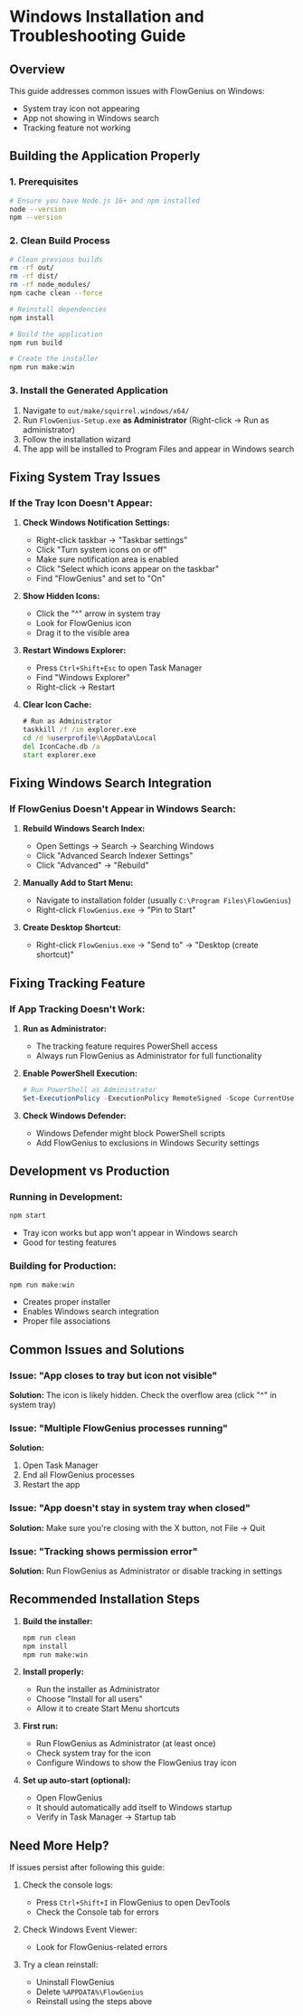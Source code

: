 # Windows Installation and Troubleshooting Guide

## Overview
This guide addresses common issues with FlowGenius on Windows:
- System tray icon not appearing
- App not showing in Windows search
- Tracking feature not working

## Building the Application Properly

### 1. Prerequisites
```bash
# Ensure you have Node.js 16+ and npm installed
node --version
npm --version
```

### 2. Clean Build Process
```bash
# Clean previous builds
rm -rf out/
rm -rf dist/
rm -rf node_modules/
npm cache clean --force

# Reinstall dependencies
npm install

# Build the application
npm run build

# Create the installer
npm run make:win
```

### 3. Install the Generated Application

1. Navigate to `out/make/squirrel.windows/x64/`
2. Run `FlowGenius-Setup.exe` **as Administrator** (Right-click → Run as administrator)
3. Follow the installation wizard
4. The app will be installed to Program Files and appear in Windows search

## Fixing System Tray Issues

### If the Tray Icon Doesn't Appear:

1. **Check Windows Notification Settings:**
   - Right-click taskbar → "Taskbar settings"
   - Click "Turn system icons on or off"
   - Make sure notification area is enabled
   - Click "Select which icons appear on the taskbar"
   - Find "FlowGenius" and set to "On"

2. **Show Hidden Icons:**
   - Click the "^" arrow in system tray
   - Look for FlowGenius icon
   - Drag it to the visible area

3. **Restart Windows Explorer:**
   - Press `Ctrl+Shift+Esc` to open Task Manager
   - Find "Windows Explorer"
   - Right-click → Restart

4. **Clear Icon Cache:**
   ```cmd
   # Run as Administrator
   taskkill /f /im explorer.exe
   cd /d %userprofile%\AppData\Local
   del IconCache.db /a
   start explorer.exe
   ```

## Fixing Windows Search Integration

### If FlowGenius Doesn't Appear in Windows Search:

1. **Rebuild Windows Search Index:**
   - Open Settings → Search → Searching Windows
   - Click "Advanced Search Indexer Settings"
   - Click "Advanced" → "Rebuild"

2. **Manually Add to Start Menu:**
   - Navigate to installation folder (usually `C:\Program Files\FlowGenius`)
   - Right-click `FlowGenius.exe` → "Pin to Start"

3. **Create Desktop Shortcut:**
   - Right-click `FlowGenius.exe` → "Send to" → "Desktop (create shortcut)"

## Fixing Tracking Feature

### If App Tracking Doesn't Work:

1. **Run as Administrator:**
   - The tracking feature requires PowerShell access
   - Always run FlowGenius as Administrator for full functionality

2. **Enable PowerShell Execution:**
   ```powershell
   # Run PowerShell as Administrator
   Set-ExecutionPolicy -ExecutionPolicy RemoteSigned -Scope CurrentUser
   ```

3. **Check Windows Defender:**
   - Windows Defender might block PowerShell scripts
   - Add FlowGenius to exclusions in Windows Security settings

## Development vs Production

### Running in Development:
```bash
npm start
```
- Tray icon works but app won't appear in Windows search
- Good for testing features

### Building for Production:
```bash
npm run make:win
```
- Creates proper installer
- Enables Windows search integration
- Proper file associations

## Common Issues and Solutions

### Issue: "App closes to tray but icon not visible"
**Solution:** The icon is likely hidden. Check the overflow area (click "^" in system tray)

### Issue: "Multiple FlowGenius processes running"
**Solution:** 
1. Open Task Manager
2. End all FlowGenius processes
3. Restart the app

### Issue: "App doesn't stay in system tray when closed"
**Solution:** Make sure you're closing with the X button, not File → Quit

### Issue: "Tracking shows permission error"
**Solution:** Run FlowGenius as Administrator or disable tracking in settings

## Recommended Installation Steps

1. **Build the installer:**
   ```bash
   npm run clean
   npm install
   npm run make:win
   ```

2. **Install properly:**
   - Run the installer as Administrator
   - Choose "Install for all users"
   - Allow it to create Start Menu shortcuts

3. **First run:**
   - Run FlowGenius as Administrator (at least once)
   - Check system tray for the icon
   - Configure Windows to show the FlowGenius tray icon

4. **Set up auto-start (optional):**
   - Open FlowGenius
   - It should automatically add itself to Windows startup
   - Verify in Task Manager → Startup tab

## Need More Help?

If issues persist after following this guide:

1. Check the console logs:
   - Press `Ctrl+Shift+I` in FlowGenius to open DevTools
   - Check the Console tab for errors

2. Check Windows Event Viewer:
   - Look for FlowGenius-related errors

3. Try a clean reinstall:
   - Uninstall FlowGenius
   - Delete `%APPDATA%\FlowGenius`
   - Reinstall using the steps above 